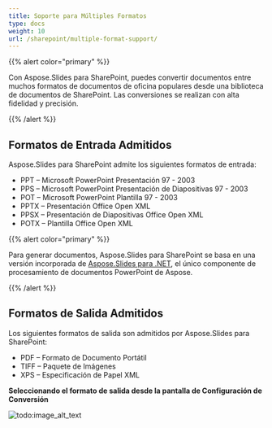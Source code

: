 ```yaml
---
title: Soporte para Múltiples Formatos
type: docs
weight: 10
url: /sharepoint/multiple-format-support/
---
```


{{% alert color="primary" %}} 

Con Aspose.Slides para SharePoint, puedes convertir documentos entre muchos formatos de documentos de oficina populares desde una biblioteca de documentos de SharePoint. Las conversiones se realizan con alta fidelidad y precisión. 

{{% /alert %}} 
## **Formatos de Entrada Admitidos**
Aspose.Slides para SharePoint admite los siguientes formatos de entrada: 

- PPT – Microsoft PowerPoint Presentación 97 - 2003
- PPS – Microsoft PowerPoint Presentación de Diapositivas 97 - 2003
- POT – Microsoft PowerPoint Plantilla 97 - 2003
- PPTX – Presentación Office Open XML
- PPSX – Presentación de Diapositivas Office Open XML
- POTX – Plantilla Office Open XML

{{% alert color="primary" %}} 

Para generar documentos, Aspose.Slides para SharePoint se basa en una versión incorporada de [Aspose.Slides para .NET](http://www.aspose.com/categories/.net-components/aspose.slides-for-.net/default.aspx), el único componente de procesamiento de documentos PowerPoint de Aspose.

{{% /alert %}}
## **Formatos de Salida Admitidos**
Los siguientes formatos de salida son admitidos por Aspose.Slides para SharePoint: 

- PDF – Formato de Documento Portátil
- TIFF – Paquete de Imágenes
- XPS – Especificación de Papel XML

**Seleccionando el formato de salida desde la pantalla de Configuración de Conversión** 

![todo:image_alt_text](multiple-format-support_1.png)